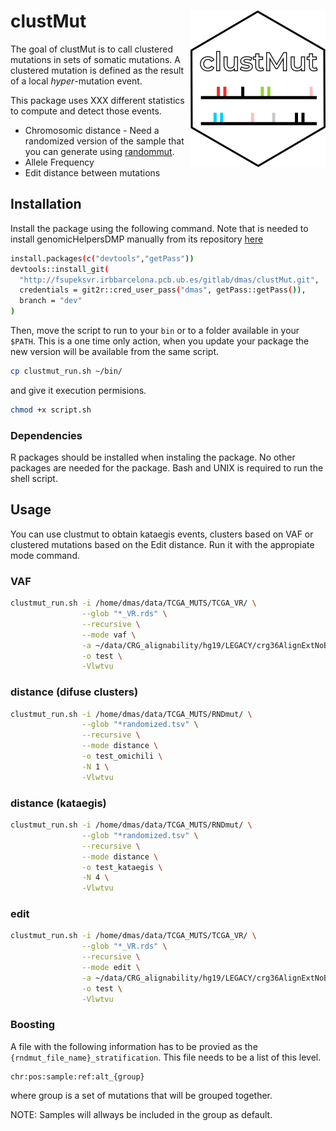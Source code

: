 clustMut <img src="clustmut_logo.png" align="right" />
========================================================

The goal of clustMut is to call clustered mutations in sets of somatic mutations.
A clustered mutation is defined as the result of a local _hyper_-mutation event.

This package uses XXX different statistics to compute and detect those events.

* Chromosomic distance - Need a randomized version of the sample that you can generate using [randommut](http://fsupeksvr.irbbarcelona.pcb.ub.es/gitlab/dmas/randommut).
* Allele Frequency
* Edit distance between mutations

## Installation

Install the package using the following command. Note that is needed to install genomicHelpersDMP manually from its repository [here](http://fsupeksvr.irbbarcelona.pcb.ub.es/gitlab/dmas/genomicHelpersDMP)

```bash
install.packages(c("devtools","getPass"))
devtools::install_git(
  "http://fsupeksvr.irbbarcelona.pcb.ub.es/gitlab/dmas/clustMut.git", 
  credentials = git2r::cred_user_pass("dmas", getPass::getPass()),
  branch = "dev"
)
```

Then, move the script to run to your `bin` or to a folder available in your `$PATH`.
This is a one time only action, when you update your package the new version will be available from the same script.


```bash
cp clustmut_run.sh ~/bin/
```

and give it execution permisions.

```bash
chmod +x script.sh
```

### Dependencies

R packages should be installed when instaling the package. No other packages are needed for the package. Bash and UNIX is required to run the shell script. 

## Usage

You can use clustmut to obtain kataegis events, clusters based on VAF or clustered mutations based on the Edit distance.
Run it with the appropiate mode command.

### VAF

```bash
clustmut_run.sh -i /home/dmas/data/TCGA_MUTS/TCGA_VR/ \
                --glob "*_VR.rds" \
                --recursive \
                --mode vaf \
                -a ~/data/CRG_alignability/hg19/LEGACY/crg36AlignExtNoBlackRmvsh19_RngMask_savedInt\=TRUE.bed \
                -o test \
                -Vlwtvu
```

### distance (difuse clusters)

```bash
clustmut_run.sh -i /home/dmas/data/TCGA_MUTS/RNDmut/ \
                --glob "*randomized.tsv" \
                --recursive \
                --mode distance \
                -o test_omichili \
                -N 1 \
                -Vlwtvu
```

### distance (kataegis)

```bash
clustmut_run.sh -i /home/dmas/data/TCGA_MUTS/RNDmut/ \
                --glob "*randomized.tsv" \
                --recursive \
                --mode distance \
                -o test_kataegis \
                -N 4 \
                -Vlwtvu
```

### edit

```bash
clustmut_run.sh -i /home/dmas/data/TCGA_MUTS/TCGA_VR/ \
                --glob "*_VR.rds" \
                --recursive \
                --mode edit \
                -a ~/data/CRG_alignability/hg19/LEGACY/crg36AlignExtNoBlackRmvsh19_RngMask_savedInt\=TRUE.bed \
                -o test \
                -Vlwtvu
```



### Boosting


A file with the following information has to be provied as the `{rndmut_file_name}_stratification`. This file needs to be a list of this level.

```
chr:pos:sample:ref:alt_{group}
```

where group is a set of mutations that will be grouped together.

NOTE: Samples will allways be included in the group as default.
